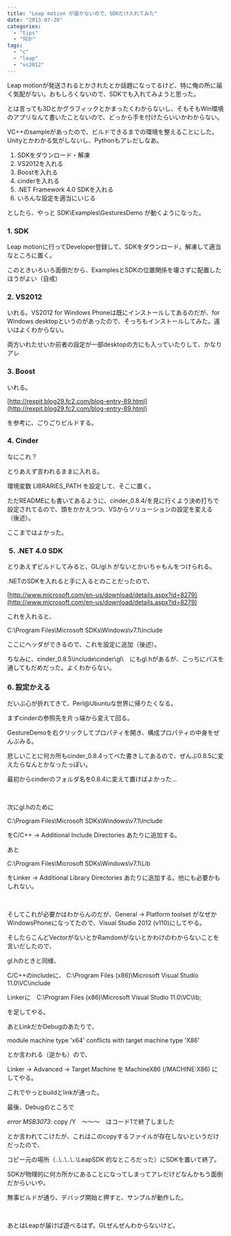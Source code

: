 ```yaml
---
title: "Leap motion が届かないので、SDKだけ入れてみた"
date: "2013-07-20"
categories: 
  - "tips"
  - "何か"
tags: 
  - "c"
  - "leap"
  - "vs2012"
---
```


Leap motionが発送されるとかされたとか話題になってるけど、特に俺の所に届く気配がない。おもしろくないので、SDKでも入れてみようと思った。

とは言っても3Dとかグラフィックとかまったくわからないし、そもそもWin環境のアプリなんて書いたことないので、どっから手を付けたらいいかわからない。

VC++のsampleがあったので、ビルドできるまでの環境を整えることにした。Unityとかわかる気がしないし、Pythonもアレだしなあ。

1. SDKをダウンロード・解凍
2. VS2012を入れる
3. Boostを入れる
4. cinderを入れる
5. .NET Framework 4.0 SDKを入れる
6. いろんな設定を適当にいじる

としたら、やっと SDK\\Examples\\GesturesDemo が動くようになった。

### 1\. SDK

Leap motionに行ってDeveloper登録して、SDKをダウンロード。解凍して適当なところに置く。

このときいろいろ面倒だから、ExamplesとSDKの位置関係を壊さずに配置したほうがよい（自戒）

### 2\. VS2012

いれる。VS2012 for Windows Phoneは既にインストールしてあるのだが、for Windows desktopというのがあったので、そっちもインストールしてみた。違いはよくわからない。

両方いれたせいか前者の設定が一部desktopの方にも入っていたりして、かなりアレ

### 3\. Boost

いれる。

[http://rexpit.blog29.fc2.com/blog-entry-89.html](http://rexpit.blog29.fc2.com/blog-entry-89.html)

を参考に、ごりごりビルドする。

### 4\. Cinder

なにこれ？

とりあえず言われるままに入れる。

環境変数 LIBRARIES\_PATH を設定して、そこに置く。

ただREADMEにも書いてあるように、cinder\_0.8.4/を見に行くよう決め打ちで設定されてるので、頭をかかえつつ、VSからソリューションの設定を変える（後述）。

ここまではよかった。

###  5. .NET 4.0 SDK

とりあえずビルドしてみると、GL/gl.h がないとかいちゃもんをつけられる。

.NETのSDKを入れると手に入るとのことだったので、

[http://www.microsoft.com/en-us/download/details.aspx?id=8279](http://www.microsoft.com/en-us/download/details.aspx?id=8279)

これを入れると、

C:\\Program Files\\Microsoft SDKs\\Windows\\v7.1\\Include

ここにヘッダができるので、これを設定に追加（後述）。

ちなみに、cinder\_0.8.5\\include\\cinder\\gl\\　にもgl.hがあるが、こっちにパスを通してもだめだった。よくわからない。

### 6\. 設定かえる

だいぶ心が折れてきて、Perl@Ubuntuな世界に帰りたくなる。

まずcinderの参照先を片っ端から変えて回る。

GestureDemoを右クリックしてプロパティを開き、構成プロパティの中身をぜんぶみる。

悲しいことに何カ所もcinder\_0.8.4ってべた書きしてあるので、ぜんぶ0.8.5に変えたらなんとかなったっぽい。

最初からcinderのフォルダ名を0.8.4に変えて置けばよかった…

 

次にgl.hのために

C:\\Program Files\\Microsoft SDKs\\Windows\\v7.1\\Include

をC/C++ -> Additional Include Directories あたりに追加する。

あと

C:\\Program Files\\Microsoft SDKs\\Windows\\v7.1\\Lib

をLinker -> Additional Library Directories あたりに追加する。他にも必要かもしれない。

 

そしてこれが必要かはわからんのだが、General -> Platform toolset がなぜかWindowsPhoneになってたので、Visual Studio 2012 (v110)にしてやる。

そしたらこんどVectorがないとかRamdomがないとかわけのわからないことを言いだしたので、

gl.hのときと同様、

C/C++のincludeに、 C:\\Program Files (x86)\\Microsoft Visual Studio 11.0\\VC\\include

Linkerに　C:\\Program Files (x86)\\Microsoft Visual Studio 11.0\\VC\\lib;

を足してやる。

あとLinkだかDebugのあたりで、

module machine type 'x64' conflicts with target machine type 'X86'

とか言われる（逆かも）ので、

Linker -> Advanced -> Target Machine を MachineX86 (/MACHINE:X86) にしてやる。

これでやっとbuildとlinkが通った。

最後、Debugのところで

_error MSB3073_: copy /Y　～～～　はコード1で終了しました

とか言われてこけたが、これはこのcopyするファイルが存在しないというだけだったので、

コピー元の場所（..\\..\\..\\..\\LeapSDK 的なところだった）にSDKを置いて終了。

SDKが物理的に何カ所かにあることになってしまってアレだけどなんかもう面倒だからいいや。

無事ビルドが通り、デバッグ開始と押すと、サンプルが動作した。

 

あとはLeapが届けば遊べるはず。GLぜんぜんわからないけど。
